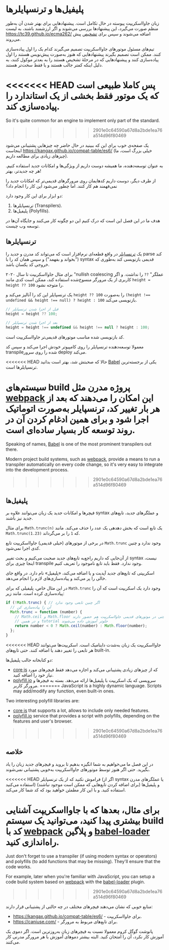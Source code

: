 
# پلیفیل‌ها و ترنسپایلرها

زبان جاوااسکریپت پیوسته در حال تکامل است. پیشنهادهایی برای بهتر شدن آن به‌طور منظم صورت می‌گیرد، این پیشنهاد‌ها بررسی می‌شوند و اگر ارزشمند باشند، به لیست <https://tc39.github.io/ecma262/> اضافه می‌شوند و سپس برای [تشخیص](http://www.ecma-international.org/publications/standards/Ecma-262.htm) پیش می‌روند.

تیم‌های مسئول موتورهای جاوااسکریپت تصمیم می‌گیرند کدام یک را اول پیاده‌سازی کنند. ممکن است تصمیم بگیرند پیشنهادهایی که هنوز به‌صورت پیش‌نویس هستند را اول پیاده‌سازی کنند و پیشنهادهایی که در مرحلهٔ تشخیص هستند را به بعدتر موکول کنند، به دلیل اینکه کمتر جالب هستند و یا فقط سخت‌تر هستند.

<<<<<<< HEAD
پس کاملا طبیعی است که یک موتور فقط بخشی از یک استاندارد را پیاده‌سازی کند.
=======
So it's quite common for an engine to implement only part of the standard.
>>>>>>> 2901e0c64590a67d8a2bde1ea76a514d96f80469

یک صفحه‌ی خوب برای این که ببینید در حال حاضر چه چیزهایی پشتیبانی می‌شود اینجاست <https://kangax.github.io/compat-table/es6/> (خیلی بزرگ است، ما چیزهای زیادی برای مطالعه داریم).

به عنوان توسعه‌دهنده، ما همیشه دوست داریم از ویژگی‌ها و امکانات جدید استفاده کنیم. هر چه جدیدتر، بهتر!

از طرف دیگر، دوست داریم کدهایمان روی مرورگرهای قدیمی‌تر که امکانات جدید را نمی‌فهمند هم کار کنند. اما چطور می‌شود این کار را انجام داد؟

دو ابزار برای این کار وجود دارد:

1. ترنسپایلرها (Transpilers).
2. پلیفیل‌ها (Polyfills).

هدف ما در این فصل این است که درک کنیم این دو چگونه کار می‌کنند و جایگاه آن‌ها در توسعه وب چیست.

## ترنسپایلرها

یک [ترنسپایلر](https://en.wikipedia.org/wiki/Source-to-source_compiler) در واقع قطعه‌ای نرم‌افزار است که می‌تواند کد مدرن و جدید را parse کند ("بخواند و بفهمد") و سپس همان کد را با syntax قدیمی بازنویسی کند به‌طوری که خروجی کد یکسان باشد.

برای مثال جاوااسکریپت تا سال ۲۰۲۰ "nullish coalescing عملگر" `??` را نداشت. و اگر کاربری از یک مرورگر منسوخ‌شده استفاده کند، ممکن است کدی مانند `height = height ?? 100` را متوجه نشود.

یک ترنسپایلر این کد را آنالیز می‌کند و `height ?? 100` را به‌صورت `(height !== undefined && height !== null) ? height : 100` بازنویسی می‌کند.

```js
// قبل از اجرا شدن ترنسپایلر
height = height ?? 100;

// بعد از اجرا شدن ترنسپایلر
height = height !== undefined && height !== null ? height : 100;
```

کد بازنویسی شده مناسب موتورهای قدیمی‌تر جاوااسکریپت است.

معمولا توسعه‌دهنده ترنسپایلر را روی کامپیوتر خودش اجرا می‌کند و سپس کد transpileشده را روی سرور deploy می‌کند.

<<<<<<< HEAD
حالا که صحبتش شد، بهتر است بدانید [Babel](http://babeljs.io/) یکی از برجسته‌ترین ترنسپایلرها است.

سیستم‌های build پروژه مدرن مثل [webpack](https://webpack.js.org/) این امکان را می‌دهند که بعد از هر بار تغییر کد، ترنسپایلر به‌صورت اتوماتیک اجرا شود و برای همین ادغام کردن آن در روند توسعه کار بسیار ساده‌ای است.
=======
Speaking of names, [Babel](https://babeljs.io) is one of the most prominent transpilers out there.

Modern project build systems, such as [webpack](https://webpack.js.org/), provide a means to run a transpiler automatically on every code change, so it's very easy to integrate into the development process.
>>>>>>> 2901e0c64590a67d8a2bde1ea76a514d96f80469

## پلیفیل‌ها

فیچر‌ها و امکانات جدید یک زبان می‌توانند علاوه بر syntax و عملگرهای جدید، تابع‌های جدید نیز باشند.

برای مثال `Math.trunc(n)` یک تابع است که بخش دهدهی یک عدد را حذف می‌کند. مانند `Math.trunc(1.23)` که `1` را بر می‌گرداند.

در برخی از موتورهای (خیلی قدیمی) جاوااسکریپت تابع `Math.trunc` وجود ندارد و چنین کدی اجرا نمی‌شود.

از آن‌جایی که داریم راجع‌به تابع‌های جدید صحبت می‌کنیم و بحث تغییر syntax نیست، اینجا چیزی برای transpile وجود ندارد. فقط باید تابع ناموجود را تعریف کنیم.

اسکریپتی که تابع‌های جدید آپدیت و یا اضافه می‌کند، «پلیفیل» نام دارد. در واقع جای خالی را پر می‌کند و پیاده‌سازی‌های لازم را انجام می‌دهد.

در این مثال خاص، پلیفیلی که برای `Math.trunc` وجود دارد یک اسکریپت است که آن را پیاده‌سازی کرده است. مانند زیر:

```js
if (!Math.trunc) { // اگر چنین تابعی وجود ندارد
  // آن زا پیاده‌سازی کن
  Math.trunc = function (number) {
    // Math.ceil و Math.floor جتی در موتورهای قدیمی جاوااسکریپت هم حضور دارند
    // و در همین tutorial جلوتر آموزش داده می‌شوند
    return number < 0 ? Math.ceil(number) : Math.floor(number);
  };
}
```

<<<<<<< HEAD
جاوااسکریپت یک زبان به‌شدت داینامیک است. اسکریپت‌ها می‌توانند هر تابعی را تغییر دهند یا اضافه کنند. حتی تابع‌های built-in.

دو کتابخانه جالب پلیفیل‌ها:
- [core js](https://github.com/zloirock/core-js) که از چیزهای زیادی پشتیبانی می‌کند و اجازه می‌دهد فقط فیچرهای مورد نیاز خود را اضافه کنید.
- [polyfill.io](http://polyfill.io) سرویسی که یک اسکریپت با پلیفیل‌ها ارائه می‌دهد. بسته به فیچرها و مرورگر کاربر.
=======
JavaScript is a highly dynamic language. Scripts may add/modify any function, even built-in ones.

Two interesting polyfill libraries are:
- [core js](https://github.com/zloirock/core-js) that supports a lot, allows to include only needed features.
- [polyfill.io](http://polyfill.io) service that provides a script with polyfills, depending on the features and user's browser.
>>>>>>> 2901e0c64590a67d8a2bde1ea76a514d96f80469


## خلاصه

در این فصل ما می‌خواهیم به شما انگیزه بدهیم تا بروید و فیچرهای جدید زبان را یاد بگیرید. حتی اگر هنوز توسط موتورهای جاوااسکریپت به‌خوبی پشتیبانی نمی‌شوند.

<<<<<<< HEAD
فراموش نکنید که از یک ترنسپایلر (اگر از syntax یا عملگرهای مدرن استفاده می‌کنید) و پلیفیل‌ها (برای اضافه کردن تابع‌هایی که ممکن است موجود نباشند) استفاده کنید. و با این کار مطمئن خواهید بود که کد شما کار می‌کند.

برای مثال، بعدها که با جاوااسکریپت آشنایی بیشتری پیدا کنید، می‌توانید یک سیستم build کد با [webpack](https://webpack.js.org/) و پلاگین [babel-loader](https://github.com/babel/babel-loader) راه‌اندازی کنید.
=======
Just don't forget to use a transpiler (if using modern syntax or operators) and polyfills (to add functions that may be missing). They'll ensure that the code works.

For example, later when you're familiar with JavaScript, you can setup a code build system based on [webpack](https://webpack.js.org/) with the [babel-loader](https://github.com/babel/babel-loader) plugin.
>>>>>>> 2901e0c64590a67d8a2bde1ea76a514d96f80469

منابع خوبی که نشان می‌دهند فیچرهای مختلف در چه حالتی از پشتیبانی قرار دارند:
- <https://kangax.github.io/compat-table/es6/> - برای جاوااسکریپت.
- <https://caniuse.com/> - برای تابع‌های مربوط به مرورگر.

پانوشت گوگل کروم معمولا نسبت به فیچرهای زبان به‌روزترین است. اگر دموی یک آموزش کار نکرد، آن را امتحان کنید. البته بیشتر دموهای آموزش با هر مرورگر مدرنی کار می‌کنند.

